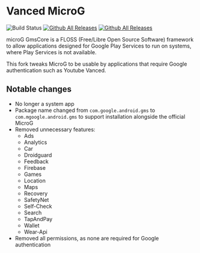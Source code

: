 # Vanced MicroG

![Build Status](https://github.com/YTVanced/VancedMicroG/workflows/Debug%20APK%20Builder/badge.svg)
[![Github All Releases](https://img.shields.io/github/downloads/YTVanced/VancedMicroG/total.svg)]() [![Github All Releases](https://img.shields.io/github/release/YTVanced/VancedMicroG.svg)]() 

microG GmsCore is a FLOSS (Free/Libre Open Source Software) framework to allow applications designed for Google Play Services to run on systems, where Play Services is not available.

This fork tweaks MicroG to be usable by applications that require Google authentication such as Youtube Vanced.

## Notable changes

- No longer a system app
- Package name changed from `com.google.android.gms` to `com.mgoogle.android.gms` to support installation alongside the official MicroG
- Removed unnecessary features:
  - Ads
  - Analytics
  - Car
  - Droidguard
  - Feedback
  - Firebase
  - Games
  - Location
  - Maps
  - Recovery
  - SafetyNet
  - Self-Check
  - Search
  - TapAndPay
  - Wallet
  - Wear-Api
- Removed all permissions, as none are required for Google authentication
